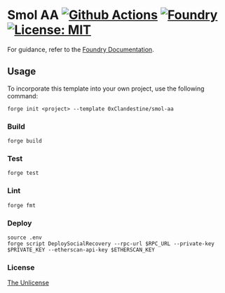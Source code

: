 # Smol AA [![Github Actions][gha-badge]][gha] [![Foundry][foundry-badge]][foundry] [![License: MIT][license-badge]][license]

[gha]: https://github.com/0xClandestine/smol-aa/actions
[gha-badge]: https://github.com/0xClandestine/smol-aa/actions/workflows/ci.yml/badge.svg
[foundry]: https://getfoundry.sh/
[foundry-badge]: https://img.shields.io/badge/Built%20with-Foundry-FFDB1C.svg
[license]: https://opensource.org/license/unlicense
[license-badge]: https://img.shields.io/badge/License-Unlicense-blue.svg

For guidance, refer to the [Foundry Documentation](https://book.getfoundry.sh/).

## Usage

To incorporate this template into your own project, use the following command:

```shell
forge init <project> --template 0xClandestine/smol-aa
```

### Build

```shell
forge build
```

### Test

```shell
forge test
```

### Lint

```shell
forge fmt
```

### Deploy

```shell
source .env
forge script DeploySocialRecovery --rpc-url $RPC_URL --private-key $PRIVATE_KEY --etherscan-api-key $ETHERSCAN_KEY
```

### License

[The Unlicense](./LICENSE)